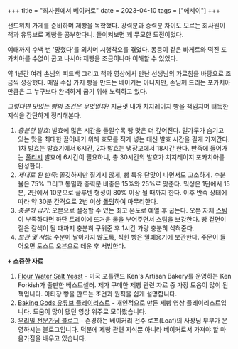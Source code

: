 +++
title = "회사원에서 베이커로"
date = 2023-04-10
tags = ["에세이"]
+++

샌드위치 가게를 준비하며 제빵을 독학했다. 강력분과 중력분 차이도 모르는 회사원이 책과 유튜브로 제빵을 공부한다니. 돌이켜보면 꽤 무모한 도전이었다.

여태까지 수백 번 '망했다'를 외치며 시행착오를 겪었다. 몽둥이 같은 바게트와 떡진 포카치아를 수없이 굽고 나서야 제빵을 조금이나마 이해할 수 있었다. 

약 1년간 여러 손님의 피드백 그리고 책과 영상에서 만난 선생님의 가르침을 바탕으로 조금씩 성장했다. 매일 수십 가지 빵을 만드는 베이커는 아니지만, 손님께 드리는 포카치아만큼은 그 누구보다 완벽하게 굽기 위해 노력하고 있다.

*그렇다면 맛있는 빵의 조건은 무엇일까?* 지금껏 내가 치지레이지 빵을 책임지며 터득한 지식을 간단하게 정리해본다.

1. *충분한 발효*: 발효에 많은 시간을 들일수록 빵 맛은 더 깊어진다. 밀가루가 숨기고 있는 맛을 최대한 끌어내기 위해 효모를 적게 넣는 대신 발효 시간을 길게 가져간다. 1차 발효는 발효기에서 6시간, 2차 발효는 냉장고에서 18시간 한다. 반죽에 들어가는 [풀리시](https://ko.wikipedia.org/wiki/%ED%92%80%EB%A6%AC%EC%8B%9C) 발효에 6시간이 필요하니, 총 30시간의 발효가 치지레이지 포카치아를 완성한다.
2. *제대로 된 반죽*: 쫄깃하지만 질기지 않게, 빵 특유 단맛이 나면서도 고소하게. 수분율은 75% 그리고 통밀과 중력분 비중은 15%와 25%로 맞춘다. 믹싱은 1단에서 15분, 2단에서 10분으로 글루텐 형성이 80% 이상 될 때까지 한다. 이후 반죽 상태에 따라 약 30분 간격으로 2번 이상 [폴딩](https://blog.naver.com/lydia965/221758925872)하여 마무리한다.
3. *충분히 굽기*: 오븐으로 설정할 수 있는 최고 온도로 예열 후 굽는다. 오븐 자체 [스팀](http://www.joonosbread.com/about-bread/steam)이 부족하다면 하단 트레이에 뜨거운 물을 부어주면서 스팀을 보강한다. 빵 겉면이 짙은 갈색이 될 때까지 충분히 구워준 후 1시간 가량 충분히 식혀준다.
4. *보관 및 서빙*: 수분이 날아가지 않도록, 식힌 빵은 밀폐용기에 보관한다. 주문이 들어오면 토스트 오븐으로 데운 후 서빙한다.

**+ 소중한 자료**

1. [Flour Water Salt Yeast](https://www.coupang.com/vp/products/6714086674?itemId=15596744826&vendorItemId=3132573887) - 미국 포틀랜드 Ken's Artisan Bakery를 운영하는 Ken Forkish가 출판한 베스트셀러. 제가 구매한 제빵 관련 자료 중 가장 도움이 많이 된 책입니다. 아티장 빵을 만드는 조건과 원칙을 쉽게 설명합니다.
2. [Baking Gods 유튜브 플레이리스트](https://youtube.com/playlist?list=PLEnNOs6dh8Hk2YiMCjdf-N0upfTFPHbLW) - 개인적으로 만든 제빵 영상 플레이리스트입니다. 도움이 많이 됐던 영상 위주로 모아봤습니다.
3. [우리밀 전문가님 블로그](https://blog.naver.com/artisan_loaf) -  존경하는 베이커리 전주 로프(Loaf)의 사장님 부부가 운영하시는 블로그입니다. 덕분에 제빵 관련 지식뿐 아니라 베이커로서 가져야 할 마음가짐을 배우고 있습니다.